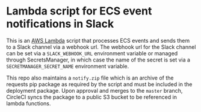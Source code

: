 # Lambda script for ECS event notifications in Slack

This is an [AWS Lambda](https://aws.amazon.com/lambda/) script that processes
ECS events and sends them to a Slack channel via a webhook url. The webhook url
for the Slack channel can be set via a `SLACK_WEBHOOK_URL` environment
variable or managed through SecretsManager, in which case the name of the
secret is set via a `SECRETMANAGER_SECRET_NAME` environment variable.

This repo also maintains a `notify.zip` file which is an archive of the requests
pip package as required by the script and must be included in the deployment
package. Upon approval and merges to the `master` branch, CircleCI syncs the
package to a public S3 bucket to be referenced in lambda functions.
